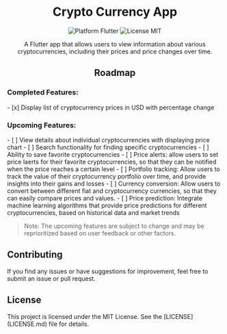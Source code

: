 <h1 align="center">Crypto Currency App</h1>
<p align="center">
  <img src="https://img.shields.io/badge/platform-Flutter-blue.svg" alt="Platform Flutter"/>
  <img src="https://img.shields.io/badge/license-MIT-blue.svg" alt="License MIT"/>
</p>
<p align="center">A Flutter app that allows users to view information about various cryptocurrencies, including their prices and price changes over time.</p>

<h2 align="center">Roadmap</h2>
<h3>Completed Features:</h3>
- [x] Display list of cryptocurrency prices in USD with percentage change

<h3>Upcoming Features:</h3>
- [ ] View details about individual cryptocurrencies with displaying price chart
- [ ] Search functionality for finding specific cryptocurrencies
- [ ] Ability to save favorite cryptocurrencies
- [ ] Price alerts: allow users to set price laerts for their favorite cryptocurrencies, so that they can be notified when the price reaches a certain level
- [ ] Portfolio tracking: Allow users to track the value of their cryptocurrency portfolio over time, and provide insights into their gains and losses
- [ ] Currency conversion: Allow users to convert between different fiat and cryptocurrency currencies, so that they can easily compare prices and values.
- [ ] Price prediction: Integrate machine learning algorithms that provide price predictions for different cryptocurrencies, based on historical data and market trends

> Note: The upcoming features are subject to change and may be reprioritized based on user feedback or other factors.

<h2>Contributing</h2>
If you find any issues or have suggestions for improvement, feel free to submit an issue or pull request.

<h2>License</h2>
This project is licensed under the MIT License. See the [LICENSE](LICENSE.md) file for details.
